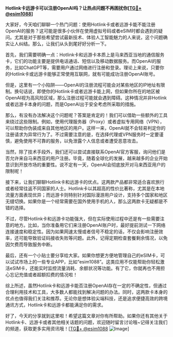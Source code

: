 **Hotlink卡远游卡可以注册OpenAI吗？让热点问题不再困扰你[[TG💪+ @esim1088](https://t.me/s/esim1088)]**

大家好，今天咱们聊聊一个热门问题：使用Hotlink卡或者远游卡能不能注册OpenAI的服务？这可能是很多小伙伴在使用虚拟号码或者eSIM时都会遇到的疑问。尤其是对于那些希望尝试最新技术、体验人工智能魅力的人来说，这个问题确实让人纠结。那么，让我们从头到尾好好分析一下。

首先，我们需要明确一点：Hotlink卡和远游卡本质上是马来西亚当地的通信服务卡，它们的功能主要是提供电话通话、短信以及移动数据服务。而OpenAI的服务，比如ChatGPT等，需要用户通过网络进行注册和登录。理论上来说，只要你的Hotlink卡或远游卡能够正常使用互联网，就有可能成功注册OpenAI账号。

但是，这里有一个小陷阱——OpenAI的注册流程可能会对某些地区的IP地址有限制。换句话说，即使你的Hotlink卡或者远游卡能上网，但如果你所在的地区被OpenAI视为高风险区域，那么注册过程可能就会遇到障碍。这种情况并非Hotlink或者远游卡本身的问题，而是OpenAI出于安全考虑所采取的措施。

那么，有没有办法解决这个问题呢？答案是肯定的！我们可以借助一些额外的工具来绕过这些限制。例如，使用代理服务器（Proxy）或者虚拟专用网络（VPN），可以帮助你伪装成来自其他地区的用户。这样一来，OpenAI就不会轻易判定你的注册请求为异常行为了。不过需要注意的是，在选择代理或VPN服务时一定要谨慎，避免使用不可靠的服务，以免泄露个人信息或者遭受恶意攻击。

当然，除了技术手段外，我们还可以尝试直接联系OpenAI官方客服，询问他们是否允许来自马来西亚的用户注册。毕竟，随着全球化的发展，越来越多的企业开始意识到开放市场的重要性。说不定有一天，OpenAI会彻底放开对马来西亚用户的限制呢！

接下来，让我们聊聊Hotlink卡和远游卡的优点。这两款产品都非常适合喜欢旅行或者经常往返不同国家的人士。Hotlink卡以其超高的性价比著称，尤其是在本地流量方面表现优异；而远游卡则特别针对国际漫游用户设计，支持多个国家和地区无缝切换。如果你是一个经常需要在国外使用手机的人，那么这两款卡无疑都是不错的选择。

不过，尽管Hotlink卡和远游卡功能强大，但在实际使用过程中还是有一些需要注意的地方。比如，当你准备用它们来注册OpenAI账户时，最好提前测试一下网络连接速度和稳定性。因为如果网速太慢或者信号不稳定的话，不仅会影响注册效率，还可能导致验证码接收失败等问题。此外，记得定期检查套餐剩余情况，以免因欠费而导致服务中断。

最后，还有一个小贴士要分享给大家。如果你想更方便地管理自己的eSIM卡，可以试试市场上的一些专业APP，比如“esim1088”。这类应用不仅能帮助你轻松激活eSIM卡，还能实时监控流量消耗、余额状况等功能。有了它，你就再也不用担心忘记充值或者超额扣费的情况啦！

综上所述，虽然Hotlink卡和远游卡能否注册OpenAI存在一定的不确定性，但通过合理利用技术和工具，大多数人都能找到解决问题的办法。同时，这两款卡本身的优点也值得我们关注和推荐。无论你是想体验尖端科技，还是追求便捷高效的跨境通讯方式，Hotlink卡和远游卡都能满足你的需求。

好了，今天的分享就到这里啦！希望这篇文章对你有所帮助。如果你还有其他关于Hotlink卡、远游卡或者其他相关话题的问题，欢迎随时留言讨论哦~记得关注我们的频道，获取更多实用资讯哦！[[TG💪+ @esim1088](https://t.me/s/esim1088) ![Image](https://i.postimg.cc/4NQfJmqS/Snipaste-2025-05-13-00-14-12.png)]